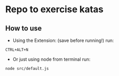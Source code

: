 # Repo to exercise katas

## How to use

- Using the Extension: (save before running!) run:

```
CTRL+ALT+N
```

- Or just using node from terminal run:

```
node src/default.js
```
